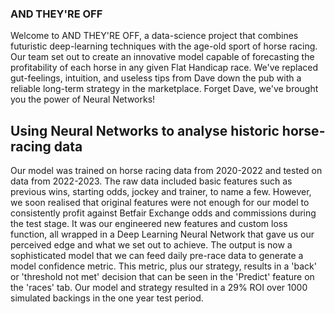 ### AND THEY'RE OFF

Welcome to AND THEY'RE OFF, a data-science project that combines futuristic deep-learning techniques with the age-old sport of horse racing.
Our team set out to create an innovative model capable of forecasting the profitability of each horse in any given Flat Handicap race. We've replaced gut-feelings, intuition, and useless tips from Dave down the pub with a reliable long-term strategy in the marketplace. Forget Dave, we've brought you the power of Neural Networks!

## Using Neural Networks to analyse historic horse-racing data

Our model was trained on horse racing data from 2020-2022 and tested on data from 2022-2023.
The raw data included basic features such as previous wins, starting odds, jockey and trainer, to name a few. However, we soon realised that original features were not enough for our model to consistently profit against Betfair Exchange odds and commissions during the test stage.
It was our engineered new features and custom loss function, all wrapped in a Deep Learning Neural Network that gave us our perceived edge and what we set out to achieve. The output is now a sophisticated model that we can feed daily pre-race data to generate a model confidence metric. This metric, plus our strategy, results in a 'back' or 'threshold not met' decision that can be seen in the 'Predict' feature on the 'races' tab.
Our model and strategy resulted in a 29% ROI over 1000 simulated backings in the one year test period.
